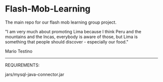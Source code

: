 # Flash-Mob-Learning
The main repo for our flash mob learning group project.

"I am very much about promoting Lima because I think Peru and the mountains and the Incas, everybody is aware of those, but Lima is something that people should discover - especially our food."

Mario Testino

-------------------

REQUIREMENTS:

jars/mysql-java-connector.jar
